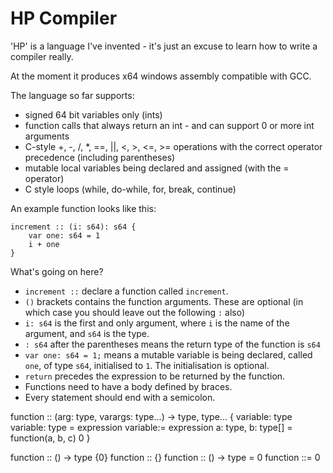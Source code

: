 # HP Compiler
'HP' is a language I've invented - it's just an excuse to learn how to write a compiler really.

At the moment it produces x64 windows assembly compatible with GCC.

The language so far supports:
- signed 64 bit variables only (ints)
- function calls that always return an int - and can support 0 or more int arguments
- C-style +, -, /, *, ==, ||, <, >, <=, >= operations with the correct operator precedence (including parentheses)
- mutable local variables being declared and assigned (with the = operator)
- C style loops (while, do-while, for, break, continue)

An example function looks like this:
```
increment :: (i: s64): s64 {
    var one: s64 = 1
    i + one
}
```
What's going on here?
- `increment ::` declare a function called `increment`.
- `()` brackets contains the function arguments. These are optional (in which case you should leave out the following `:` also)
- `i: s64` is the first and only argument, where `i` is the name of the argument, and `s64` is the type.
- `: s64` after the parentheses means the return type of the function is `s64`
- `var one: s64 = 1;` means a mutable variable is being declared, called `one`, of type `s64`, initialised to `1`. The initialisation is optional.
- `return` precedes the expression to be returned by the function.
- Functions need to have a body defined by braces.
- Every statement should end with a semicolon.


function :: (arg: type, varargs: type...) -> type, type... {
    variable: type
    variable: type = expression
    variable:= expression
    a: type, b: type[] = function(a, b, c)
    0
}

function :: () -> type {0}
function :: {}
function :: () -> type = 0
function ::= 0